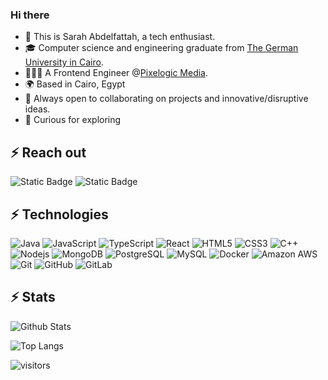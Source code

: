 ###  Hi there

* 👋 This is Sarah Abdelfattah, a tech enthusiast. 
* 🎓 Computer science and engineering graduate from [The German University in Cairo](https://www.guc.edu.eg/).
* 👩🏻‍💻 A Frontend Engineer @[Pixelogic Media](https://www.pixelogicmedia.com/).
* 🌍 Based in Cairo, Egypt
* 🤝 Always open to collaborating on projects and innovative/disruptive ideas. 
* 🌱 Curious for exploring

## ⚡ Reach out

![Static Badge](https://img.shields.io/badge/-sarah--abdelfattah-red?style=flat-square&logo=Linkedin&logoColor=%23ffffff&labelColor=%235c5c5c&color=%230b65c2&link=https%3A%2F%2Fwww.linkedin.com%2Fin%2Fsarah-abdelfattah%2F)
![Static Badge](https://img.shields.io/badge/-sarah.abdelfattah99%40gmail.com-red?style=flat-square&logo=Gmail&logoColor=%23ffffff&labelColor=%235c5c5c&color=%23c5221f&link=mailto%3Asarah.abdelfattah%40gmail.com)

## ⚡ Technologies
  
![Java](https://img.shields.io/badge/-java-E34A86?style=flat-square&logo=java)
![JavaScript](https://img.shields.io/badge/-JavaScript-black?style=flat-square&logo=javascript)
![TypeScript](https://img.shields.io/badge/-TypeScript-007ACC?style=flat-square&logo=typescript)
![React](https://img.shields.io/badge/-React-black?style=flat-square&logo=react)
![HTML5](https://img.shields.io/badge/-HTML5-E34F26?style=flat-square&logo=html5&logoColor=white)
![CSS3](https://img.shields.io/badge/-CSS3-1572B6?style=flat-square&logo=css3)
![C++](https://img.shields.io/badge/-C++-00599C?style=flat-square&logo=c)
![Nodejs](https://img.shields.io/badge/-Nodejs-black?style=flat-square&logo=Node.js)
![MongoDB](https://img.shields.io/badge/-MongoDB-black?style=flat-square&logo=mongodb)
![PostgreSQL](https://img.shields.io/badge/-PostgreSQL-336791?style=flat-square&logo=postgresql)
![MySQL](https://img.shields.io/badge/-MySQL-black?style=flat-square&logo=mysql)
![Docker](https://img.shields.io/badge/-Docker-black?style=flat-square&logo=docker)
![Amazon AWS](https://img.shields.io/badge/Amazon%20AWS-232F3E?style=flat-square&logo=amazon-aws)
![Git](https://img.shields.io/badge/-Git-black?style=flat-square&logo=git)
![GitHub](https://img.shields.io/badge/-GitHub-181717?style=flat-square&logo=github)
![GitLab](https://img.shields.io/badge/-GitLab-FCA121?style=flat-square&logo=gitlab)

## ⚡ Stats

![Github Stats](https://github-readme-stats.vercel.app/api?username=sarah-abdelfattah&count_private=true&show_icons=true&include_all_commits=true)

![Top Langs](https://github-readme-stats.vercel.app/api/top-langs/?username=sarah-abdelfattah&hide=jupyter%20notebook&layout=compact)

![visitors](https://visitor-badge.laobi.icu/badge?page_id=sarah-abdelfattah)